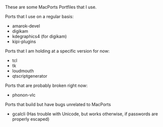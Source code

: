 These are some MacPorts Portfiles that I use.

Ports that I use on a regular basis:

* amarok-devel
* digikam
* kdegraphics4 (for digikam)
* kipi-plugins

Ports that I am holding at a specific version for now:

* tcl
* tk
* loudmouth
* qtscriptgenerator 

Ports that are probably broken right now:

* phonon-vlc

Ports that build but have bugs unrelated to MacPorts

* gcalcli (Has trouble with Unicode, but works otherwise, if passwords are properly escaped)
